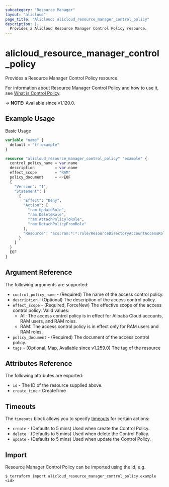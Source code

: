 ```yaml
---
subcategory: "Resource Manager"
layout: "alicloud"
page_title: "Alicloud: alicloud_resource_manager_control_policy"
description: |-
  Provides a Alicloud Resource Manager Control Policy resource.
---
```


# alicloud_resource_manager_control_policy

Provides a Resource Manager Control Policy resource.



For information about Resource Manager Control Policy and how to use it, see [What is Control Policy](https://www.alibabacloud.com/help/en/resource-management/latest/api-resourcedirectorymaster-2022-04-19-createcontrolpolicy).

-> **NOTE:** Available since v1.120.0.

## Example Usage

Basic Usage

```terraform
variable "name" {
  default = "tf-example"
}

resource "alicloud_resource_manager_control_policy" "example" {
  control_policy_name = var.name
  description         = var.name
  effect_scope        = "RAM"
  policy_document     = <<EOF
  {
    "Version": "1",
    "Statement": [
      {
        "Effect": "Deny",
        "Action": [
          "ram:UpdateRole",
          "ram:DeleteRole",
          "ram:AttachPolicyToRole",
          "ram:DetachPolicyFromRole"
        ],
        "Resource": "acs:ram:*:*:role/ResourceDirectoryAccountAccessRole"
      }
    ]
  }
  EOF
}

```

## Argument Reference

The following arguments are supported:
* `control_policy_name` - (Required) The name of the access control policy.
* `description` - (Optional) The description of the access control policy.
* `effect_scope` - (Required, ForceNew) The effective scope of the access control policy. Valid values:
  - All: The access control policy is in effect for Alibaba Cloud accounts, RAM users, and RAM roles.
  - RAM: The access control policy is in effect only for RAM users and RAM roles.
* `policy_document` - (Required) The document of the access control policy.
* `tags` - (Optional, Map, Available since v1.259.0) The tag of the resource

## Attributes Reference

The following attributes are exported:
* `id` - The ID of the resource supplied above.
* `create_time` - CreateTime

## Timeouts

The `timeouts` block allows you to specify [timeouts](https://developer.hashicorp.com/terraform/language/resources/syntax#operation-timeouts) for certain actions:
* `create` - (Defaults to 5 mins) Used when create the Control Policy.
* `delete` - (Defaults to 5 mins) Used when delete the Control Policy.
* `update` - (Defaults to 5 mins) Used when update the Control Policy.

## Import

Resource Manager Control Policy can be imported using the id, e.g.

```shell
$ terraform import alicloud_resource_manager_control_policy.example <id>
```